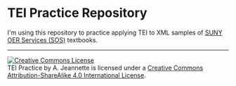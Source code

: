 # TEI Practice Repository

I'm using this repository to practice applying TEI to XML samples of [SUNY OER Services (SOS)](https://oer.suny.edu/) textbooks.

-----
<a rel="license" href="http://creativecommons.org/licenses/by-sa/4.0/"><img alt="Creative Commons License" style="border-width:0" src="https://i.creativecommons.org/l/by-sa/4.0/88x31.png" /></a><br /><span xmlns:dct="http://purl.org/dc/terms/" property="dct:title">TEI Practice</span> by A. Jeannette is licensed under a <a rel="license" href="http://creativecommons.org/licenses/by-sa/4.0/">Creative Commons Attribution-ShareAlike 4.0 International License</a>.